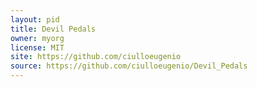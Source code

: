 ```yaml
---
layout: pid
title: Devil Pedals
owner: myorg
license: MIT
site: https://github.com/ciulloeugenio
source: https://github.com/ciulloeugenio/Devil_Pedals
---
```


